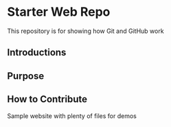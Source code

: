 # Starter Web Repo

This repository is for showing how Git and GitHub work

## Introductions
## Purpose
## How to Contribute

Sample website with plenty of files for demos